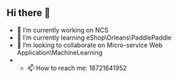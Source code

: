 ## Hi there 👋
- 🔭 I’m currently working on NCS
- 🌱 I’m currently learning eShop\Orleans\PaddlePaddle
- 👯 I’m looking to collaborate on Micro-service Web Application\MachineLearning
- - 📫 How to reach me: 18721641952

<!--
**JiangYueLin7/JiangYueLin7** is a ✨ _special_ ✨ repository because its `README.md` (this file) appears on your GitHub profile.

Here are some ideas to get you started:

- 🔭 I’m currently working on NCS
- 🌱 I’m currently learning eShop\Orleans\PaddlePaddle
- 👯 I’m looking to collaborate on MachineLearning
- 🤔 I’m looking for help with ...
- 💬 Ask me about ...
- 📫 How to reach me: 18721641952
- 😄 Pronouns: ...
- ⚡ Fun fact: ...
-->
